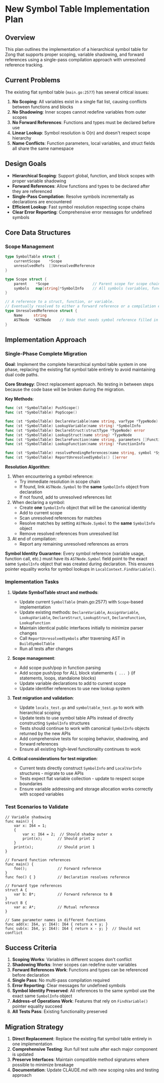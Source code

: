 # New Symbol Table Implementation Plan

## Overview

This plan outlines the implementation of a hierarchical symbol table for Zong that supports proper scoping, variable shadowing, and forward references using a single-pass compilation approach with unresolved reference tracking.

## Current Problems

The existing flat symbol table (`main.go:2577`) has several critical issues:

1. **No Scoping**: All variables exist in a single flat list, causing conflicts between functions and blocks
2. **No Shadowing**: Inner scopes cannot redefine variables from outer scopes
3. **No Forward References**: Functions and types must be declared before use
4. **Linear Lookup**: Symbol resolution is O(n) and doesn't respect scope hierarchy
5. **Name Conflicts**: Function parameters, local variables, and struct fields all share the same namespace

## Design Goals

- **Hierarchical Scoping**: Support global, function, and block scopes with proper variable shadowing
- **Forward References**: Allow functions and types to be declared after they are referenced
- **Single-Pass Compilation**: Resolve symbols incrementally as declarations are encountered
- **Efficient Lookup**: Fast symbol resolution respecting scope chains
- **Clear Error Reporting**: Comprehensive error messages for undefined symbols

## Core Data Structures

### Scope Management

```go
type SymbolTable struct {
    currentScope    *Scope
    unresolvedRefs  []UnresolvedReference
}

type Scope struct {
    parent    *Scope                    // Parent scope for scope chain
    symbols   map[string]*SymbolInfo    // All symbols (variables, functions, structs) in this scope
}

// A reference to a struct, function, or variable.
// Eventually resolved to either a forward reference or a compilation error.
type UnresolvedReference struct {
    Name     string
    ASTNode  *ASTNode    // Node that needs symbol reference filled in
}
```

## Implementation Approach

### Single-Phase Complete Migration

**Goal**: Implement the complete hierarchical symbol table system in one phase, replacing the existing flat symbol table entirely to avoid maintaining dual code paths.

**Core Strategy**: Direct replacement approach. No testing in between steps because the code base will be broken during the migration.

**Key Methods**:
```go
func (st *SymbolTable) PushScope()
func (st *SymbolTable) PopScope()

func (st *SymbolTable) DeclareVariable(name string, varType *TypeNode) (*SymbolInfo, error)
func (st *SymbolTable) LookupVariable(name string) *SymbolInfo
func (st *SymbolTable) DeclareStruct(structType *TypeNode) error
func (st *SymbolTable) LookupStruct(name string) *TypeNode
func (st *SymbolTable) DeclareFunction(name string, parameters []FunctionParameter, returnType *TypeNode) error
func (st *SymbolTable) LookupFunction(name string) *FunctionInfo

func (st *SymbolTable) resolvePendingReferences(name string, symbol *Symbol)
func (st *SymbolTable) ReportUnresolvedSymbols() []error
```

**Resolution Algorithm**:
1. When encountering a symbol reference:
   - Try immediate resolution in scope chain
   - If found, link `ASTNode.Symbol` to the **same** `SymbolInfo` object from declaration
   - If not found, add to unresolved references list
2. When declaring a symbol:
   - Create **one** `SymbolInfo` object that will be the canonical identity
   - Add to current scope
   - Scan unresolved references for matches
   - Resolve matches by setting `ASTNode.Symbol` to the **same** `SymbolInfo` object
   - Remove resolved references from unresolved list
3. At end of compilation:
   - Report any remaining unresolved references as errors

**Symbol Identity Guarantee**: Every symbol reference (variable usage, function call, etc.) must have its `ASTNode.Symbol` field point to the exact same `SymbolInfo` object that was created during declaration. This ensures pointer equality works for symbol lookups in `LocalContext.FindVariable()`.

### Implementation Tasks

1. **Update SymbolTable struct and methods**: 
   - Update current `SymbolTable` (main.go:2577) with `Scope`-based implementation
   - Update existing methods: `DeclareVariable`, `AssignVariable`, `LookupVariable`, `DeclareStruct`, `LookupStruct`, `DeclareFunction`, `LookupFunction`
   - Maintain identical public interfaces initially to minimize parser changes
   - Call `ReportUnresolvedSymbols` after traversing AST in `BuildSymbolTable`
   - Run all tests after changes

2. **Scope management**:
   - Add scope push/pop in function parsing
   - Add scope push/pop for ALL block statements `{ ... }` (if statements, loops, standalone blocks)
   - Update variable declarations to add to current scope
   - Update identifier references to use new lookup system

3. **Test migration and validation**:
   - Update `locals_test.go` and `symboltable_test.go` to work with hierarchical scoping
   - Update tests to use symbol table APIs instead of directly constructing `SymbolInfo` structures
   - Tests should continue to work with canonical `SymbolInfo` objects returned by the new APIs
   - Add comprehensive tests for scoping behavior, shadowing, and forward references
   - Ensure all existing high-level functionality continues to work

4. **Critical considerations for test migration**:
   - Current tests directly construct `SymbolInfo` and `LocalVarInfo` structures - migrate to use APIs
   - Tests expect flat variable collection - update to respect scope boundaries
   - Ensure variable addressing and storage allocation works correctly with scoped variables

### Test Scenarios to Validate
```zong
// Variable shadowing
func main() {
    var x: I64 = 1;
    {
        var x: I64 = 2;  // Should shadow outer x
        print(x);       // Should print 2
    }
    print(x);           // Should print 1
}

// Forward function references
func main() {
    foo();              // Forward reference
}
func foo() { }          // Declaration resolves reference

// Forward type references
struct A {
    var b: B*;          // Forward reference to B
}
struct B {
    var a: A*;          // Mutual reference
}

// Same parameter names in different functions
func add(x: I64, y: I64): I64 { return x + y; }
func sub(x: I64, y: I64): I64 { return x - y; }  // Should not conflict
```

## Success Criteria

1. **Scoping Works**: Variables in different scopes don't conflict
2. **Shadowing Works**: Inner scopes can redefine outer variables
3. **Forward References Work**: Functions and types can be referenced before declaration
4. **Single Pass**: No multi-pass compilation required
5. **Error Reporting**: Clear messages for undefined symbols
6. **Symbol Identity Preserved**: All references to the same symbol use the exact same `SymbolInfo` object
7. **Address-of Operations Work**: Features that rely on `FindVariable()` pointer equality succeed
8. **All Tests Pass**: Existing functionality preserved

## Migration Strategy

1. **Direct Replacement**: Replace the existing flat symbol table entirely in one implementation
2. **Comprehensive Testing**: Run full test suite after each major component is updated
3. **Preserve Interfaces**: Maintain compatible method signatures where possible to minimize breakage
4. **Documentation**: Update CLAUDE.md with new scoping rules and testing approach
